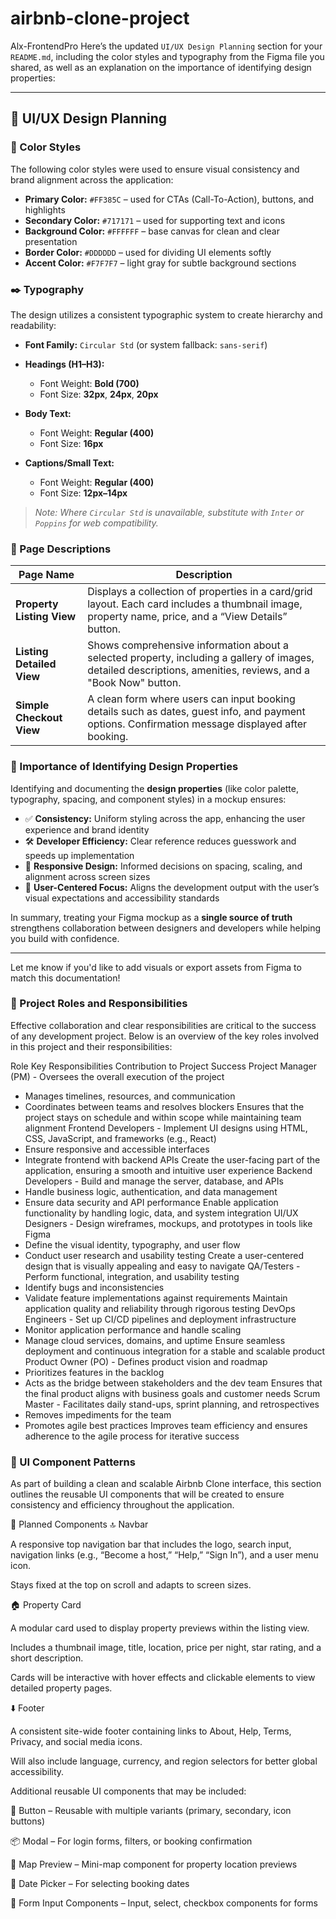# airbnb-clone-project

Alx-FrontendPro
Here’s the updated `UI/UX Design Planning` section for your `README.md`, including the color styles and typography from the Figma file you shared, as well as an explanation on the importance of identifying design properties:

---

## 🧩 UI/UX Design Planning

### 🎨 Color Styles

The following color styles were used to ensure visual consistency and brand alignment across the application:

- **Primary Color:** `#FF385C` – used for CTAs (Call-To-Action), buttons, and highlights
- **Secondary Color:** `#717171` – used for supporting text and icons
- **Background Color:** `#FFFFFF` – base canvas for clean and clear presentation
- **Border Color:** `#DDDDDD` – used for dividing UI elements softly
- **Accent Color:** `#F7F7F7` – light gray for subtle background sections

### ✒️ Typography

The design utilizes a consistent typographic system to create hierarchy and readability:

- **Font Family:** `Circular Std` (or system fallback: `sans-serif`)
- **Headings (H1–H3):**

  - Font Weight: **Bold (700)**
  - Font Size: **32px**, **24px**, **20px**

- **Body Text:**

  - Font Weight: **Regular (400)**
  - Font Size: **16px**

- **Captions/Small Text:**

  - Font Weight: **Regular (400)**
  - Font Size: **12px–14px**

> _Note: Where `Circular Std` is unavailable, substitute with `Inter` or `Poppins` for web compatibility._

### 📄 Page Descriptions

| Page Name                 | Description                                                                                                                                                   |
| ------------------------- | ------------------------------------------------------------------------------------------------------------------------------------------------------------- |
| **Property Listing View** | Displays a collection of properties in a card/grid layout. Each card includes a thumbnail image, property name, price, and a “View Details” button.           |
| **Listing Detailed View** | Shows comprehensive information about a selected property, including a gallery of images, detailed descriptions, amenities, reviews, and a "Book Now" button. |
| **Simple Checkout View**  | A clean form where users can input booking details such as dates, guest info, and payment options. Confirmation message displayed after booking.              |

### 🧠 Importance of Identifying Design Properties

Identifying and documenting the **design properties** (like color palette, typography, spacing, and component styles) in a mockup ensures:

- ✅ **Consistency:** Uniform styling across the app, enhancing the user experience and brand identity
- 🛠️ **Developer Efficiency:** Clear reference reduces guesswork and speeds up implementation
- 📱 **Responsive Design:** Informed decisions on spacing, scaling, and alignment across screen sizes
- 🎯 **User-Centered Focus:** Aligns the development output with the user’s visual expectations and accessibility standards

In summary, treating your Figma mockup as a **single source of truth** strengthens collaboration between designers and developers while helping you build with confidence.

---

Let me know if you'd like to add visuals or export assets from Figma to match this documentation!

### 👥 Project Roles and Responsibilities

Effective collaboration and clear responsibilities are critical to the success of any development project. Below is an overview of the key roles involved in this project and their responsibilities:

Role Key Responsibilities Contribution to Project Success
Project Manager (PM) - Oversees the overall execution of the project

- Manages timelines, resources, and communication
- Coordinates between teams and resolves blockers Ensures that the project stays on schedule and within scope while maintaining team alignment
  Frontend Developers - Implement UI designs using HTML, CSS, JavaScript, and frameworks (e.g., React)
- Ensure responsive and accessible interfaces
- Integrate frontend with backend APIs Create the user-facing part of the application, ensuring a smooth and intuitive user experience
  Backend Developers - Build and manage the server, database, and APIs
- Handle business logic, authentication, and data management
- Ensure data security and API performance Enable application functionality by handling logic, data, and system integration
  UI/UX Designers - Design wireframes, mockups, and prototypes in tools like Figma
- Define the visual identity, typography, and user flow
- Conduct user research and usability testing Create a user-centered design that is visually appealing and easy to navigate
  QA/Testers - Perform functional, integration, and usability testing
- Identify bugs and inconsistencies
- Validate feature implementations against requirements Maintain application quality and reliability through rigorous testing
  DevOps Engineers - Set up CI/CD pipelines and deployment infrastructure
- Monitor application performance and handle scaling
- Manage cloud services, domains, and uptime Ensure seamless deployment and continuous integration for a stable and scalable product
  Product Owner (PO) - Defines product vision and roadmap
- Prioritizes features in the backlog
- Acts as the bridge between stakeholders and the dev team Ensures that the final product aligns with business goals and customer needs
  Scrum Master - Facilitates daily stand-ups, sprint planning, and retrospectives
- Removes impediments for the team
- Promotes agile best practices Improves team efficiency and ensures adherence to the agile process for iterative success

### 🧱 UI Component Patterns

As part of building a clean and scalable Airbnb Clone interface, this section outlines the reusable UI components that will be created to ensure consistency and efficiency throughout the application.

🔧 Planned Components
🔝 Navbar

A responsive top navigation bar that includes the logo, search input, navigation links (e.g., “Become a host,” “Help,” “Sign In”), and a user menu icon.

Stays fixed at the top on scroll and adapts to screen sizes.

🏠 Property Card

A modular card used to display property previews within the listing view.

Includes a thumbnail image, title, location, price per night, star rating, and a short description.

Cards will be interactive with hover effects and clickable elements to view detailed property pages.

⬇️ Footer

A consistent site-wide footer containing links to About, Help, Terms, Privacy, and social media icons.

Will also include language, currency, and region selectors for better global accessibility.

Additional reusable UI components that may be included:

🔘 Button – Reusable with multiple variants (primary, secondary, icon buttons)

📦 Modal – For login forms, filters, or booking confirmation

📍 Map Preview – Mini-map component for property location previews

📆 Date Picker – For selecting booking dates

📄 Form Input Components – Input, select, checkbox components for forms

